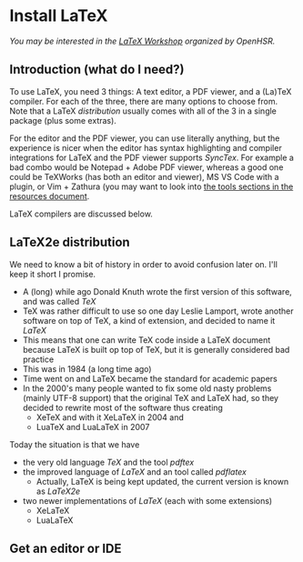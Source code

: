 # Install LaTeX

*You may be interested in the [LaTeX Workshop](https://github.com/openhsr/LaTeX-Workshop) organized by OpenHSR.*

## Introduction (what do I need?)

To use LaTeX, you need 3 things: A text editor, a PDF viewer, and a (La)TeX compiler. For each of the three, there are many options to choose from. Note that a LaTeX *distribution* usually comes with all of the 3 in a single package (plus some extras).

For the editor and the PDF viewer, you can use literally anything, but the experience is nicer when the editor has syntax highlighting and compiler integrations for LaTeX and the PDF viewer supports *SyncTex*. For example a bad combo would be Notepad + Adobe PDF viewer, whereas a good one could be TeXWorks (has both an editor and viewer), MS VS Code with a plugin, or Vim + Zathura (you may want to look into [the tools sections in the resources document](../resources.md).

LaTeX compilers are discussed below.

## LaTeX2e distribution

We need to know a bit of history in order to avoid confusion later on. I'll keep it short I promise.

  - A (long) while ago Donald Knuth wrote the first version of this software, and was called *TeX*
  - TeX was rather difficult to use so one day Leslie Lamport, wrote another software on top of TeX, a kind of extension, and decided to name it *LaTeX*
  - This means that one can write TeX code inside a LaTeX document because LaTeX is built op top of TeX, but it is generally considered bad practice
  - This was in 1984 (a long time ago)
  - Time went on and LaTeX became the standard for academic papers
  - In the 2000's many people wanted to fix some old nasty problems (mainly UTF-8 support) that the original TeX and LaTeX had, so they decided to rewrite most of the software thus creating
    - XeTeX and with it XeLaTeX in 2004 and
    - LuaTeX and LuaLaTeX in 2007

Today the situation is that we have

  - the very old language *TeX* and the tool *pdftex*
  - the improved language of *LaTeX* and an tool called *pdflatex*
    - Actually, LaTeX is being kept updated, the current version is known as *LaTeX2e*
  - two newer implementations of *LaTeX* (each with some extensions)
    - XeLaTeX
    - LuaLaTeX

## Get an editor or IDE

